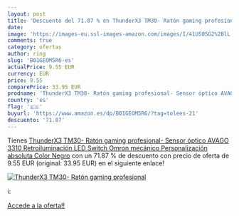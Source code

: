 ```yaml
---
layout: post
title: 'Descuento del 71.87 % en ThunderX3 TM30- Ratón gaming profesional'
date: 
image: 'https://images-eu.ssl-images-amazon.com/images/I/41US0SG2%2BlL._SL200_.jpg'
comments: true
category: ofertas
author: ring
slug: 'B01GEOM5R6-es'
actualPrice: 9.55 EUR
currency: EUR
price: 9.55
comparePrice: 33.95 EUR
prodname: 'ThunderX3 TM30- Ratón gaming profesional- Sensor óptico AVAGO 3310  Retroiluminación LED  Switch Omron mecánico  Personalización absoluta  Color Negro'
country: 'es'
flag: '🇪🇸'
buyurl: 'https://www.amazon.es/dp/B01GEOM5R6/?tag=tolees-21'
descuento: '71.87'
---
```


Tienes [ThunderX3 TM30- Ratón gaming profesional- Sensor óptico AVAGO 3310  Retroiluminación LED  Switch Omron mecánico  Personalización absoluta  Color Negro](https://www.amazon.es/dp/B01GEOM5R6/?tag=tolees-21) con un 71.87 % de descuento con precio de oferta de 9.55 EUR (original: 33.95 EUR) en el siguiente enlace!

[![ThunderX3 TM30- Ratón gaming profesional](https://images-eu.ssl-images-amazon.com/images/I/41US0SG2%2BlL._SL200_.jpg)](https://www.amazon.es/dp/B01GEOM5R6/?tag=tolees-21)

ℹ️:


[Accede a la oferta!!](https://www.amazon.es/dp/B01GEOM5R6/?tag=tolees-21)
